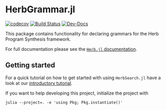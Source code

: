 # HerbGrammar.jl

[![codecov](https://codecov.io/github/Herb-AI/HerbGrammar.jl/graph/badge.svg?token=IKDBJC5IBK)](https://codecov.io/github/Herb-AI/HerbGrammar.jl)
[![Build Status](https://github.com/Herb-AI/HerbGrammar.jl/actions/workflows/CI.yml/badge.svg?branch=master)](https://github.com/Herb-AI/HerbGrammar.jl/actions/workflows/CI.yml?query=branch%3Amaster)
[![Dev-Docs](https://img.shields.io/badge/docs-latest-blue.svg)](https://Herb-AI.github.io/Herb.jl/dev)

This package contains functionality for declaring grammars for the Herb Program Synthesis framework.

For full documentation please see the [`Herb.jl` documentation](https://herb-ai.github.io/Herb.jl/dev/).

## Getting started
For a quick tutorial on how to get started with using `HerbSearch.jl` have a look at our [introductory tutorial](https://herb-ai.github.io/Herb.jl/dev/get_started/).

If you want to help developing this project, initialize the project with 
```shell
julia --project=. -e 'using Pkg; Pkg.instantiate()'
```




